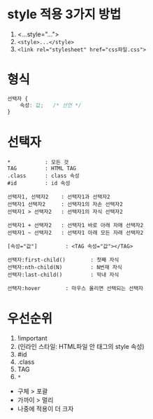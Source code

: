# style 적용 3가지 방법
1. <...style="...">
2. `<style>...</style>`
3. `<link rel="stylesheet" href="css파일.css">`

# 형식
```css
선택자 {
    속성: 값;   /* 선언 */
}
```

# 선택자
```
*           : 모든 것
TAG         : HTML TAG
.class      : class 속성
#id         : id 속성

선택자1, 선택자2    : 선택자1과 선택자2
선택자1 선택자2     : 선택자1의 자손 선택자2
선택자1 > 선택자2   : 선택자1의 자식 선택자2

선택자1 + 선택자2   : 선택자1 바로 아래 자매 선택자2
선택자1 ~ 선택자2   : 선택자1 아래 모든 자래 선택자2

[속성="값"]         : <TAG 속성="값"></TAG>

선택자:first-child()        : 첫째 자식
선택자:nth-child(N)         : N번재 자식
선택자:last-child()         : 막내 자식

선택자:hover        : 마우스 올리면 선택되는 선택자
```

# 우선순위
1. !important
2. (인라인 스타일: HTML파일 안 태그의 style 속성)
3. #id
4. .class
5. TAG
6. `*`
- 구체 > 포괄
- 가까이 > 멀리
- 나중에 적용이 더 크자
